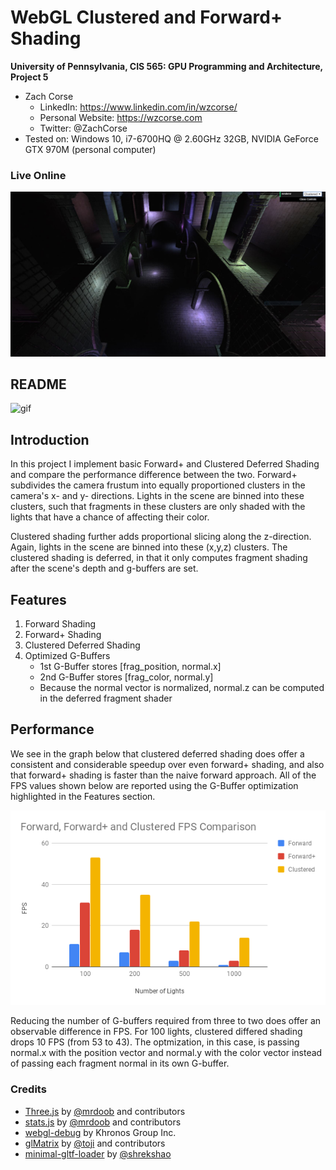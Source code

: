 WebGL Clustered and Forward+ Shading
======================

**University of Pennsylvania, CIS 565: GPU Programming and Architecture, Project 5**

* Zach Corse
  * LinkedIn: https://www.linkedin.com/in/wzcorse/
  * Personal Website: https://wzcorse.com
  * Twitter: @ZachCorse
* Tested on: Windows 10, i7-6700HQ @ 2.60GHz 32GB, NVIDIA GeForce GTX 970M (personal computer)

### Live Online

[![](img/screenshot.JPG)](http://TODO.github.io/Project5B-WebGL-Deferred-Shading)

## README

![gif](img/test_scene.gif)

Introduction
------------
In this project I implement basic Forward+ and Clustered Deferred Shading and compare the performance difference between the two. Forward+ subdivides the camera frustum into equally proportioned clusters in the camera's x- and y- directions. Lights in the scene are binned into these clusters, such that fragments in these clusters are only shaded with the lights that have a chance of affecting their color.

Clustered shading further adds proportional slicing along the z-direction. Again, lights in the scene are binned into these (x,y,z) clusters. The clustered shading is deferred, in that it only computes fragment shading after the scene's depth and g-buffers are set.

Features
------------
1. Forward Shading
2. Forward+ Shading
3. Clustered Deferred Shading
4. Optimized G-Buffers
   * 1st G-Buffer stores [frag_position, normal.x]
   * 2nd G-Buffer stores [frag_color, normal.y]
   * Because the normal vector is normalized, normal.z can be computed in the deferred fragment shader

Performance
------------

We see in the graph below that clustered deferred shading does offer a consistent and considerable speedup over even forward+ shading, and also that forward+ shading is faster than the naive forward approach. All of the FPS values shown below are reported using the G-Buffer optimization highlighted in the Features section.

![pic1](img/graph_1.png)

Reducing the number of G-buffers required from three to two does offer an observable difference in FPS. For 100 lights, clustered differed shading drops 10 FPS (from 53 to 43). The optmization, in this case, is passing normal.x with the position vector and normal.y with the color vector instead of passing each fragment normal in its own G-buffer.

### Credits

* [Three.js](https://github.com/mrdoob/three.js) by [@mrdoob](https://github.com/mrdoob) and contributors
* [stats.js](https://github.com/mrdoob/stats.js) by [@mrdoob](https://github.com/mrdoob) and contributors
* [webgl-debug](https://github.com/KhronosGroup/WebGLDeveloperTools) by Khronos Group Inc.
* [glMatrix](https://github.com/toji/gl-matrix) by [@toji](https://github.com/toji) and contributors
* [minimal-gltf-loader](https://github.com/shrekshao/minimal-gltf-loader) by [@shrekshao](https://github.com/shrekshao)
